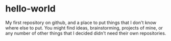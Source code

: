 # hello-world
My first repository on github, and a place to put things that I don't know where else to put. You might find ideas, brainstorming, projects of mine, or any number of other things that I decided didn't need their own repositories.
